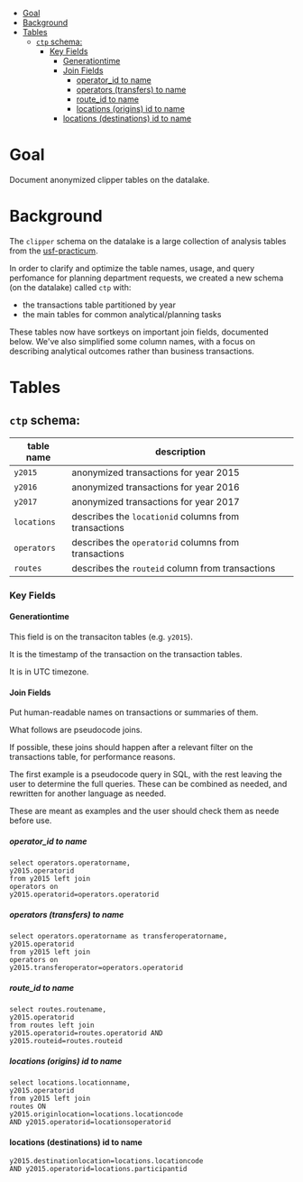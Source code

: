 <!-- MarkdownTOC bracket="round" autolink="true"  -->

- [Goal](#goal)
- [Background](#background)
- [Tables](#tables)
	- [`ctp` schema:](#ctp-schema)
		- [Key Fields](#key-fields)
			- [Generationtime](#generationtime)
			- [Join Fields](#join-fields)
				- [operator_id to name](#operator_id-to-name)
				- [operators \(transfers\) to name](#operators-transfers-to-name)
				- [route_id to name](#route_id-to-name)
				- [locations \(origins\) id to name](#locations-origins-id-to-name)
			- [locations \(destinations\) id to name](#locations-destinations-id-to-name)

<!-- /MarkdownTOC -->


# Goal

Document anonymized clipper tables on the datalake. 

# Background

The `clipper` schema on the datalake is a large collection of analysis tables from the [usf-practicum](https://github.com/BayAreaMetro/usf-practicum). 

In order to clarify and optimize the table names, usage, and query perfomance for planning department requests, we created a new schema (on the datalake) called `ctp` with:

- the transactions table partitioned by year
- the main tables for common analytical/planning tasks 

These tables now have sortkeys on important join fields, documented below. We've also simplified some column names, with a focus on describing analytical outcomes rather than business transactions. 

# Tables

## `ctp` schema:

|table name|description|
|-----------|--------|
|`y2015`|anonymized transactions for year 2015|
|`y2016`|anonymized transactions for year 2016|
|`y2017`|anonymized transactions for year 2017|
|`locations`|describes the `locationid` columns from transactions|
|`operators`|describes the `operatorid` columns from transactions|
|`routes`|describes the `routeid` column from transactions|

### Key Fields

#### Generationtime

This field is on the transaciton tables (e.g. `y2015`). 

It is the timestamp of the transaction on the transaction tables. 

It is in UTC timezone.

#### Join Fields 

Put human-readable names on transactions or summaries of them. 

What follows are pseudocode joins.

If possible, these joins should happen after a relevant filter on the transactions table, for performance reasons. 

The first example is a pseudocode query in SQL, with the rest leaving the user to determine the full queries. These can be combined as needed, and rewritten for another language as needed. 

These are meant as examples and the user should check them as neede before use. 

##### operator_id to name

```
select operators.operatorname,
y2015.operatorid
from y2015 left join
operators on
y2015.operatorid=operators.operatorid
```  

##### operators (transfers) to name

```
select operators.operatorname as transferoperatorname,
y2015.operatorid
from y2015 left join
operators on
y2015.transferoperator=operators.operatorid
```

##### route_id to name

```
select routes.routename,
y2015.operatorid
from routes left join
y2015.operatorid=routes.operatorid AND 
y2015.routeid=routes.routeid
```

##### locations (origins) id to name

```
select locations.locationname,
y2015.operatorid
from y2015 left join
routes ON
y2015.originlocation=locations.locationcode 
AND y2015.operatorid=locationsoperatorid
```

#### locations (destinations) id to name

```
y2015.destinationlocation=locations.locationcode 
AND y2015.operatorid=locations.participantid
```

